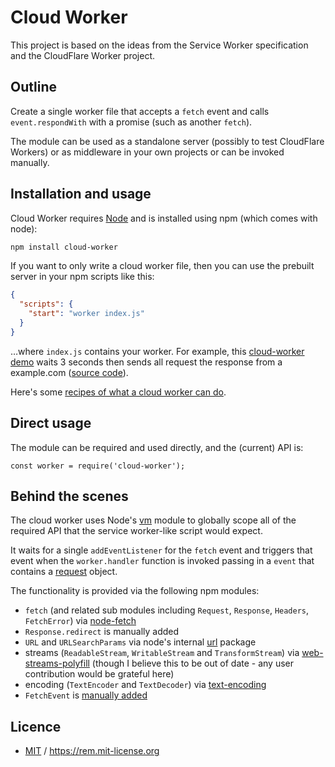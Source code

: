 # Cloud Worker

This project is based on the ideas from the Service Worker specification and the CloudFlare Worker project.

## Outline

Create a single worker file that accepts a `fetch` event and calls `event.respondWith` with a promise (such as another `fetch`).

The module can be used as a standalone server (possibly to test CloudFlare Workers) or as middleware in your own projects or can be invoked manually.

## Installation and usage

Cloud Worker requires [Node](https://nodejs.org) and is installed using npm (which comes with node):

```bash
npm install cloud-worker
```

If you want to only write a cloud worker file, then you can use the prebuilt server in your npm scripts like this:

```json
{
  "scripts": {
    "start": "worker index.js"
  }
}
```

…where `index.js` contains your worker. For example, this [cloud-worker demo](https://cloud-worker.now.sh/) waits 3 seconds then sends all request the response from a example.com ([source code](https://cloud-worker.now.sh/_src)).

Here's some [recipes of what a cloud worker can do](https://developers.cloudflare.com/workers/recipes/a-b-testing/).

## Direct usage

The module can be required and used directly, and the (current) API is:

```
const worker = require('cloud-worker');

```

## Behind the scenes

The cloud worker uses Node's [vm](https://nodejs.org/api/vm.html) module to globally scope all of the required API that the service worker-like script would expect.

It waits for a single `addEventListener` for the `fetch` event and triggers that event when the `worker.handler` function is invoked passing in a `event` that contains a [request](https://developer.mozilla.org/en-US/docs/Web/API/Request) object.

The functionality is provided via the following npm modules:

- `fetch` (and related sub modules including `Request`, `Response`, `Headers`, `FetchError`) via [node-fetch](https://www.npmjs.com/package/node-fetch)
- `Response.redirect` is manually added
- `URL` and `URLSearchParams` via node's internal [url](https://nodejs.org/api/url.html) package
- streams (`ReadableStream`, `WritableStream` and `TransformStream`) via [web-streams-polyfill](https://www.npmjs.com/package/web-streams-polyfill) (though I believe this to be out of date - any user contribution would be grateful here)
- encoding (`TextEncoder` and `TextDecoder`) via [text-encoding](https://www.npmjs.com/package/text-encoding)
- `FetchEvent` is [manually added](https://github.com/remy/cloud-worker/blob/master/lib/FetchEvent.js)

## Licence

- [MIT](https://rem.mit-license.org) / https://rem.mit-license.org
